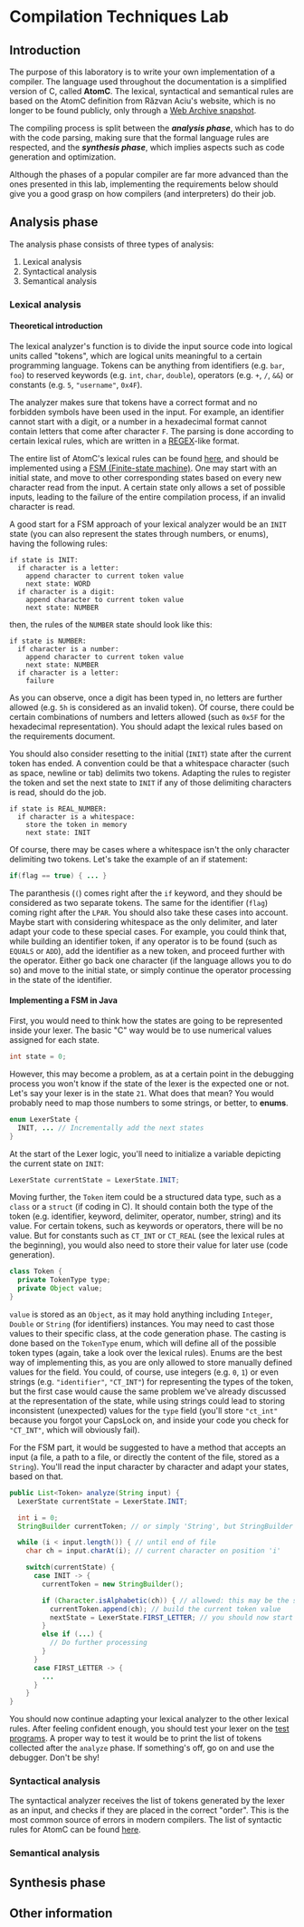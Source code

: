 # Compilation Techniques Lab

## Introduction

The purpose of this laboratory is to write your own implementation of a compiler. The language used throughout the documentation is a simplified version of C, called **AtomC**. The lexical, syntactical and semantical rules are based on the AtomC definition from Răzvan
Aciu's website, which is no longer to be found publicly, only through a [Web Archive snapshot](https://web.archive.org/web/20220709070356/https://sites.google.com/site/razvanaciu/limbaje-formale-si-tehnici-de-compilare).

The compiling process is split between the ***analysis phase***, which has to do with the code parsing, making sure that the formal language rules are respected, and the ***synthesis phase***, which implies aspects such as code generation and optimization.

Although the phases of a popular compiler are far more advanced than the ones presented in this lab, implementing the requirements below should give you a good grasp on how compilers (and interpreters) do their job.

## Analysis phase

The analysis phase consists of three types of analysis:

1. Lexical analysis
2. Syntactical analysis
3. Semantical analysis

### Lexical analysis

#### Theoretical introduction

The lexical analyzer's function is to divide the input source code into logical units called "tokens", which are logical units meaningful to a certain programming language. Tokens can be anything from identifiers (e.g. `bar`, `foo`) to reserved keywords (e.g. `int`, `char`, `double`), operators (e.g. `+`, `/`, `&&`) or constants (e.g. `5`, `"username"`, `0x4F`).

The analyzer makes sure that tokens have a correct format and no forbidden symbols have been used in the input. For example, an identifier cannot start with a digit, or a number in a hexadecimal format cannot contain letters that come after character `F`. The parsing is done according to certain lexical rules, which are written in a [REGEX](https://en.wikipedia.org/wiki/Regular_expression)-like format.

The entire list of AtomC's lexical rules can be found [here](LEXICAL_RULES.md), and should be implemented using a [FSM (Finite-state machine)](https://en.wikipedia.org/wiki/Finite-state_machine). One may start with an initial state, and move to other corresponding states based on every new character read from the input. A certain state only allows a set of possible inputs, leading to the failure of the entire compilation process, if an invalid character is read.

A good start for a FSM approach of your lexical analyzer would be an `INIT` state (you can also represent the states through numbers, or enums), having the following rules:
```
if state is INIT:
  if character is a letter:
    append character to current token value
    next state: WORD
  if character is a digit:
    append character to current token value
    next state: NUMBER
```
then, the rules of the `NUMBER` state should look like this:
```
if state is NUMBER:
  if character is a number:
    append character to current token value
    next state: NUMBER
  if character is a letter:
    failure
```

As you can observe, once a digit has been typed in, no letters are further allowed (e.g. `5h` is considered as an invalid token). Of course, there could be certain combinations of numbers and letters allowed (such as `0x5F` for the hexadecimal representation). You should adapt the lexical rules based on the requirements document.

You should also consider resetting to the initial (`INIT`) state after the current token has ended. A convention could be that a whitespace character (such as space, newline or tab) delimits two tokens. Adapting the rules to register the token and set the next state to `INIT` if any of those delimiting characters is read, should do the job.

```
if state is REAL_NUMBER:
  if character is a whitespace:
    store the token in memory
    next state: INIT
```

Of course, there may be cases where a whitespace isn't the only character delimiting two tokens. Let's take the example of an if statement:

```java
if(flag == true) { ... }
```

The paranthesis (`(`) comes right after the `if` keyword, and they should be considered as two separate tokens. The same for the identifier (`flag`) coming right after the `LPAR`. You should also take these cases into account. Maybe start with considering whitespace as the only delimiter, and later adapt your code to these special cases. For example, you could think that, while building an identifier token, if any operator is to be found (such as `EQUALS` or `ADD`), add the identifier as a new token, and proceed further with the operator. Either go back one character (if the language allows you to do so) and move to the initial state, or simply continue the operator processing in the state of the identifier.

#### Implementing a FSM in Java

First, you would need to think how the states are going to be represented inside your lexer. The basic "C" way would be to use numerical values assigned for each state.

```java
int state = 0;
```

However, this may become a problem, as at a certain point in the debugging process you won't know if the state of the lexer is the expected one or not. Let's say your lexer is in the state `21`. What does that mean? You would probably need to map those numbers to some strings, or better, to **enums**.

```java
enum LexerState {
  INIT, ... // Incrementally add the next states
}
```

At the start of the Lexer logic, you'll need to initialize a variable depicting the current state on `INIT`:

```java
LexerState currentState = LexerState.INIT;
```

Moving further, the `Token` item could be a structured data type, such as a `class` or a `struct` (if coding in C). It should contain both the type of the token (e.g. identifier, keyword, delimiter, operator, number, string) and its value. For certain tokens, such as keywords or operators, there will be no value. But for constants such as `CT_INT` or `CT_REAL` (see the lexical rules at the beginning), you would also need to store their value for later use (code generation).

```java
class Token {
  private TokenType type;
  private Object value;
}
```

`value` is stored as an `Object`, as it may hold anything including `Integer`, `Double` or `String` (for identifiers) instances. You may need to cast those values to their specific class, at the code generation phase. The casting is done based on the `TokenType` enum, which will define all of the possible token types (again, take a look over the lexical rules). Enums are the best way of implementing this, as you are only allowed to store manually defined values for the field. You could, of course, use integers (e.g. `0`, `1`) or even strings (e.g. `"identifier"`, `"CT_INT"`) for representing the types of the token, but the first case would cause the same problem we've already discussed at the representation of the state, while using strings could lead to storing inconsistent (unexpected) values for the `type` field (you'll store `"ct_int"` because you forgot your CapsLock on, and inside your code you check for `"CT_INT"`, which will obviously fail).

For the FSM part, it would be suggested to have a method that accepts an input (a file, a path to a file, or directly the content of the file, stored as a `String`). You'll read the input character by character and adapt your states, based on that.

```java
public List<Token> analyze(String input) {
  LexerState currentState = LexerState.INIT;

  int i = 0;
  StringBuilder currentToken; // or simply 'String', but StringBuilder has been used for memory efficiency

  while (i < input.length()) { // until end of file
    char ch = input.charAt(i); // current character on position 'i'

    switch(currentState) {
      case INIT -> {
        currentToken = new StringBuilder();

        if (Character.isAlphabetic(ch)) { // allowed: this may be the start of an identifier or keyword
          currentToken.append(ch); // build the current token value
          nextState = LexerState.FIRST_LETTER; // you should now start restrictions: for example, starting with a letter would mean that you cannot append a " character to the existing token
        }
        else if (...) {
          // Do further processing
        }
      }
      case FIRST_LETTER -> {
        ...
      }
    }
}
```

You should now continue adapting your lexical analyzer to the other lexical rules. After feeling confident enough, you should test your lexer on the [test programs](https://github.com/mateasmario/ct/tree/main/test_programs). A proper way to test it would be to print the list of tokens collected after the `analyze` phase. If something's off, go on and use the debugger. Don't be shy!

### Syntactical analysis

The syntactical analyzer receives the list of tokens generated by the lexer as an input, and checks if they are placed in the correct "order". This is the most common source of errors in modern compilers. The list of syntactic rules for AtomC can be found [here](SYNTAX_RULES.md).

### Semantical analysis

## Synthesis phase

## Other information
